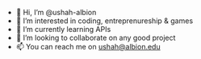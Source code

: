 - 👋 Hi, I’m @ushah-albion
- 👀 I’m interested in coding, entreprenureship & games
- 🌱 I’m currently learning APIs
- 💞️ I’m looking to collaborate on any good project
- 📫 You can reach me on ushah@albion.edu

<!---
ushah-albion/ushah-albion is a ✨ special ✨ repository because its `README.md` (this file) appears on your GitHub profile.
You can click the Preview link to take a look at your changes.
--->
